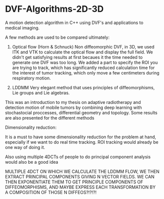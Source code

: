 # DVF-Algorithms-2D-3D

A motion detection algorithm in C++ using DVF's and applications to medical imaging.

A few methods are used to be compared ultimately:

1. Optical flow (Horn & Schnuck)
Non diffeomorphic DVF, in 3D, we used ITK and VTK to calculate the optical flow and display the full field. We didn't get satisfying results at first becaues it the time needed to generate one DVF was too long. We added a part to specify the ROI you are trying to track, which has significantly reduced calculation time for the interest of tumor tracking, which only move a few centimeters during respiratory motion.

2. LDDMM
Very elegant method that uses principles of diffeomorphisms, Lie groups and Lie algebras.



This was an introduction to my thesis on adaptive radiotherapy and detection motion of mobile tumors by combining deep learning with stochastocial proccesses, differential geometry and topology. Some results are also presented for the different methods


Dimensionality reduction:

It is a must to have some dimensionality reduction for the problem at hand, especially if we want to do real time tracking. ROI tracking would already be one way of doing it. 

Also using multiple 4DCTs of people to do principal component analysis would also be a good idea


MULTIPLE 4DCT ON WHICH WE CALCULATE THE LDDMM FLOW, WE THEN EXTRACT PRINCIPAL COMPONENTS GIVING N VECTOR FIELDS. WE CAN THEN EXPONENTIATE THEM TO GET PRINCIPLE COMPONENTS OF DIFFEOMORPHISMS, AND MAYBE EXPRESS EACH TRANSFORMATION BY A COMPOSITION OF THOSE N DIFFEOS?!?!?!


